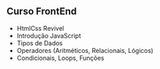 ## Curso FrontEnd
- HtmlCss Revivel
- Introdução JavaScript
- Tipos de Dados
- Operadores (Aritméticos, Relacionais, Lógicos)
- Condicionais, Loops, Funções